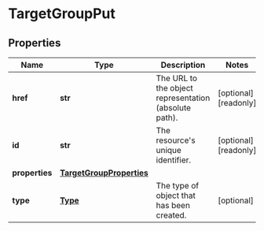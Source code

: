 # TargetGroupPut

## Properties
| Name | Type | Description | Notes |
| ------------ | ------------- | ------------- | ------------- |
| **href** | **str** | The URL to the object representation (absolute path). | [optional] [readonly]  |
| **id** | **str** | The resource&#39;s unique identifier. | [optional] [readonly]  |
| **properties** | [**TargetGroupProperties**](TargetGroupProperties.md) |  |  |
| **type** | [**Type**](Type.md) | The type of object that has been created. | [optional]  |


